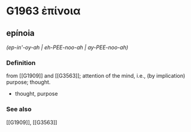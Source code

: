 # G1963 ἐπίνοια

## epínoia

_(ep-in'-oy-ah | eh-PEE-noo-ah | ay-PEE-noo-ah)_

### Definition

from [[G1909]] and [[G3563]]; attention of the mind, i.e., (by implication) purpose; thought.

- thought, purpose

### See also

[[G1909]], [[G3563]]

